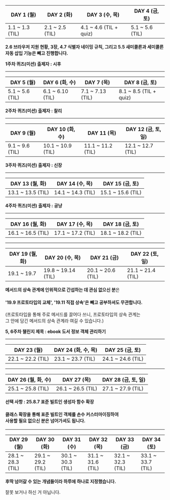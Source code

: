 | DAY 1 (월) | DAY 2 (화) | DAY 3 (수, 목) | DAY 4 (금, 토) | 
|------------| ---------- | -------------- | --------------|
| 1.1 ~ 1.3 (TIL) | 2.1 ~ 2.5 (TIL) | 4.1 ~ 4.6 (TIL + quiz) | 5.1 ~ 5.6 (TIL) |

**2.6 브라우저 지원 현황, 3장, 4.7 식별자 네이밍 규칙, 그리고 5.5 새미콜론과 세미콜론 자동 삽입 기능은 빼고 진행합니다.**

**1주차 퀴즈(미션) 출제자 : 시후**

---

| DAY 5 (월) | DAY 6 (화, 수) | DAY 7 (목) |  DAY 8 (금, 토) |
|------------| ---------- | -------------- | ----------- |
| 5.1 ~ 5.6 (TIL) | 6.1 ~ 6.10 (TIL) | 7.1 ~ 7.13 (TIL)| 8.1 ~ 8.5 (TIL + quiz) |

**2주차 퀴즈(미션) 출제자 : 찰리**

---

| DAY 9 (월) | DAY 10 (화, 수) | DAY 11 (목) |  DAY 12 (금, 토, 일) |
|------------| ---------- | -------------- | ----------- |
| 9.1 ~ 9.6 (TIL) | 10.1 ~ 10.9 (TIL) | 11.1 ~ 11.2 (TIL) | 12.1 ~ 12.7 (TIL) |

**3주차 퀴즈(미션) 출제자 : 신장**

---

| DAY 13 (월, 화) | DAY 14 (수, 목) | DAY 15 (금, 토) | 
|------------| ---------- | -------------- | 
| 13.1 ~ 13.5 (TIL) | 14.1 ~ 14.3 (TIL) | 15.1 ~ 15.6 (TIL) |  

**4주차 퀴즈(미션) 출제자 : 공냥**

---

| DAY 16 (월, 화) | DAY 17 (수, 목) | DAY 18 (금, 토) | 
|------------| ---------- | -------------- | 
| 16.1 ~ 16.5 (TIL) | 17.1 ~ 17.2 (TIL) | 18.1 ~ 18.2 (TIL) |

---

| DAY 19 (월, 화) | DAY 20 (수, 목) | DAY 21 (금) | DAY 22 (토, 일) |
|------------| ---------- | -------------- | ---- |
| 19.1 ~ 19.7 | 19.8 ~ 19.14 (TIL) | 20.1 ~ 20.6 (TIL) | 21.1 ~ 21.4 (TIL) |

**메서드의 상속 관계에 인위적으로 간섭하는 데 관심 없으신 분**은
#### '19.9 프로토타입의 교체', '19.11 직접 상속'은 빼고 공부하셔도 무관합니다.
(프로토타입을 통해 주로 메서드를 끌어다 쓰니, 프로토타입의 상속 관계는</br> 그 안에 담긴 메서드의 상속 관계라 여길 수 있습니다.)

**5, 6주차 챌린지 제목 : ebook 도서 정보 객체 관리하기**

---

| DAY 23 (월) | DAY 24 (화, 수, 목) | DAY 25 (금, 토) |
|------------| ---------- | -------------- | 
| 22.1 ~ 22.2 (TIL) | 23.1 ~ 23.7 (TIL) | 24.1 ~ 24.6 (TIL) |

---

| DAY 26 (월, 화, 수) | DAY 27 (목) | DAY 28 (금, 토, 일) |
|------------| ---------- | -------------- |
| 25.1 ~ 25.8 (TIL) | 26.1 ~ 26.5 (TIL) | 27.1 ~ 27.9 (TIL) |

**선택 사항 : 25.8.7 표준 빌트인 생성자 함수 확장**

#### 클래스 확장을 통해 표준 빌트인 객체를 손수 커스터마이징하여</br> 사용할 필요 없으신 분은 넘어가셔도 됩니다. 

---

| DAY 29 (월) | DAY 30 (화) | DAY 31 (수) | DAY 32 (목) | DAY 33 (금) | DAY 34 (토) |
|------------| ---------- | -------------- | ---- | ---- | ---- |
| 28.1 ~ 28.3 (TIL) | 29.1 ~ 29.2 (TIL) | 30.1 ~ 30.3 (TIL) | 31.1 ~ 31.6 (TIL) | 32.1 ~ 32.3 (TIL) | 33.1 ~ 33.7 (TIL) |

**후딱 넘어갈 수 있는 개념들이라 하루에 하나로 지정했습니다.**

잘못 보거나 하신 거 아닙니다.
